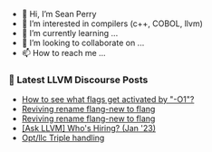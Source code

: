 - 👋 Hi, I’m Sean Perry
- 👀 I’m interested in compilers (c++, COBOL, llvm)
- 🌱 I’m currently learning ...
- 💞️ I’m looking to collaborate on ...
- 📫 How to reach me ...

<!---
s66perry/s66perry is a ✨ special ✨ repository because its `README.md` (this file) appears on your GitHub profile.
You can click the Preview link to take a look at your changes.
--->
### 📕 Latest LLVM Discourse Posts

<!-- DISCOURSE-LLVM:START -->
- [How to see what flags get activated by &quot;-O1&quot;?](https://discourse.llvm.org/t/how-to-see-what-flags-get-activated-by-o1/68313#post_4)
- [Reviving rename flang-new to flang](https://discourse.llvm.org/t/reviving-rename-flang-new-to-flang/68130#post_20)
- [Reviving rename flang-new to flang](https://discourse.llvm.org/t/reviving-rename-flang-new-to-flang/68130#post_19)
- [[Ask LLVM] Who&#39;s Hiring? &lpar;Jan &#39;23&rpar;](https://discourse.llvm.org/t/ask-llvm-whos-hiring-jan-23/67894#post_18)
- [Opt/llc Triple handling](https://discourse.llvm.org/t/opt-llc-triple-handling/68311#post_5)
<!-- DISCOURSE-LLVM:END -->
